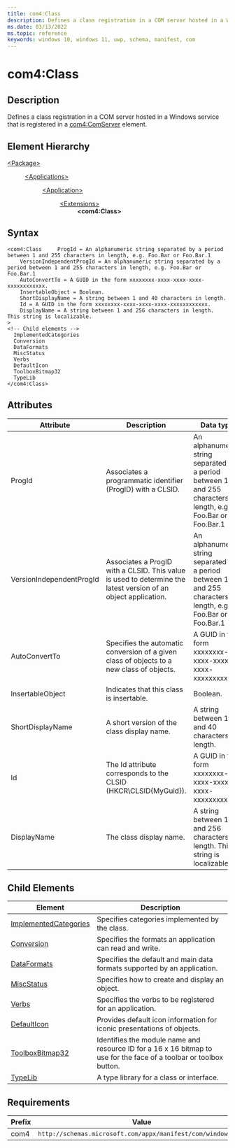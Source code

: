 ```yaml
---
title: com4:Class
description: Defines a class registration in a COM server hosted in a Windows service that is registered in a com4:ComServer element.
ms.date: 03/13/2022
ms.topic: reference
keywords: windows 10, windows 11, uwp, schema, manifest, com
---
```


# com4:Class



## Description
Defines a class registration in a COM server hosted in a Windows service that is registered in a [com4:ComServer](element-com4-comserver.md) element.



## Element Hierarchy
<dl><dt><a href = "element-package.md">&lt;Package&gt;</a></dt>
<dd>
<dl><dt><a href = "element-applications.md">&lt;Applications&gt;</a></dt>
<dd>
<dl><dt><a href = "element-application.md">&lt;Application&gt;</a></dt>
<dd>
<dl><dt><a href = "element-1-extensions.md">&lt;Extensions&gt;</a></dt>
<dd>
<dd><b>&lt;com4:Class&gt;</b></dd></dd>
</dl>
</dd>
</dl>
</dd>
</dl>
</dd>
</dl>

## Syntax
```syntax
<com4:Class     ProgId = An alphanumeric string separated by a period between 1 and 255 characters in length, e.g. Foo.Bar or Foo.Bar.1
    VersionIndependentProgId = An alphanumeric string separated by a period between 1 and 255 characters in length, e.g. Foo.Bar or Foo.Bar.1
    AutoConvertTo = A GUID in the form xxxxxxxx-xxxx-xxxx-xxxx-xxxxxxxxxxxx.
    InsertableObject = Boolean.
    ShortDisplayName = A string between 1 and 40 characters in length.
    Id = A GUID in the form xxxxxxxx-xxxx-xxxx-xxxx-xxxxxxxxxxxx.
    DisplayName = A string between 1 and 256 characters in length. This string is localizable.
>
<!-- Child elements -->
  ImplementedCategories
  Conversion
  DataFormats
  MiscStatus
  Verbs
  DefaultIcon
  ToolboxBitmap32
  TypeLib
</com4:Class>
```


## Attributes

| Attribute | Description | Data type | Required |
| -----------| -------------| -----------| ----------|
| ProgId | Associates a programmatic identifier (ProgID) with a CLSID. | An alphanumeric string separated by a period between 1 and 255 characters in length, e.g. Foo.Bar or Foo.Bar.1| Yes |
| VersionIndependentProgId | Associates a ProgID with a CLSID. This value is used to determine the latest version of an object application. | An alphanumeric string separated by a period between 1 and 255 characters in length, e.g. Foo.Bar or Foo.Bar.1| Yes |
| AutoConvertTo | Specifies the automatic conversion of a given class of objects to a new class of objects. | A GUID in the form xxxxxxxx-xxxx-xxxx-xxxx-xxxxxxxxxxxx.| Yes |
| InsertableObject | Indicates that this class is insertable. | Boolean.| Yes |
| ShortDisplayName | A short version of the class display name. | A string between 1 and 40 characters in length.| Yes |
| Id | The Id attribute corresponds to the CLSID (HKCR\CLSID\{MyGuid}). | A GUID in the form xxxxxxxx-xxxx-xxxx-xxxx-xxxxxxxxxxxx.| Yes |
| DisplayName | The class display name. | A string between 1 and 256 characters in length. This string is localizable.| Yes |


## Child Elements

| Element | Description |
| -----------| -------------|
| [ImplementedCategories](element-com4-implementedcategories.md) | Specifies categories implemented by the class. |
| [Conversion](element-com4-conversion.md) | Specifies the formats an application can read and write. |
| [DataFormats](element-com4-dataformats.md) | Specifies the default and main data formats supported by an application. |
| [MiscStatus](element-com4-miscstatus.md) | Specifies how to create and display an object. |
| [Verbs](element-com4-verbs.md) | Specifies the verbs to be registered for an application. |
| [DefaultIcon](element-com4-defaulticon.md) | Provides default icon information for iconic presentations of objects. |
| [ToolboxBitmap32](element-com4-toolboxbitmap32.md) | Identifies the module name and resource ID for a 16 x 16 bitmap to use for the face of a toolbar or toolbox button. |
| [TypeLib](element-com4-class-typelib.md) | A type library for a class or interface. |

## Requirements
| Prefix | Value |
| ---------------| -------------------------------------------------------------|
| com4 | `http://schemas.microsoft.com/appx/manifest/com/windows10/4` |
